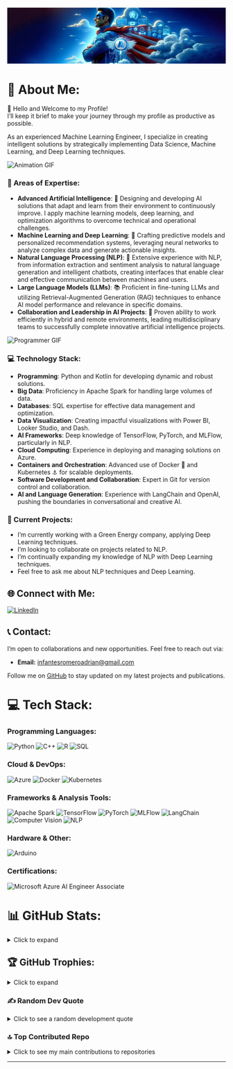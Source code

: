 ![Imagen de Adrian](https://github.com/infantesromeroadrian/infantesromeroadrian/blob/3235161b92ac0d7308601ec3ed64ba84a2fb8b52/PHOTO-2024-02-10-01-25-43.jpg)

# 💫 About Me:
👋 Hello and Welcome to my Profile!  
I’ll keep it brief to make your journey through my profile as productive as possible.

As an experienced Machine Learning Engineer, I specialize in creating intelligent solutions by strategically implementing Data Science, Machine Learning, and Deep Learning techniques.

![Animation GIF](https://media.giphy.com/media/FnsyaPjzV7ZdNLB9sx/giphy.gif)

### 🎯 Areas of Expertise:
- **Advanced Artificial Intelligence**: 🧠 Designing and developing AI solutions that adapt and learn from their environment to continuously improve. I apply machine learning models, deep learning, and optimization algorithms to overcome technical and operational challenges.
- **Machine Learning and Deep Learning**: 🤖 Crafting predictive models and personalized recommendation systems, leveraging neural networks to analyze complex data and generate actionable insights.
- **Natural Language Processing (NLP)**: 💬 Extensive experience with NLP, from information extraction and sentiment analysis to natural language generation and intelligent chatbots, creating interfaces that enable clear and effective communication between machines and users.
- **Large Language Models (LLMs)**: 📚 Proficient in fine-tuning LLMs and utilizing Retrieval-Augmented Generation (RAG) techniques to enhance AI model performance and relevance in specific domains.
- **Collaboration and Leadership in AI Projects**: 👥 Proven ability to work efficiently in hybrid and remote environments, leading multidisciplinary teams to successfully complete innovative artificial intelligence projects.

![Programmer GIF](https://media.giphy.com/media/qgQUggAC3Pfv687qPC/giphy.gif)

### 💻 Technology Stack:
- **Programming**: Python and Kotlin for developing dynamic and robust solutions.
- **Big Data**: Proficiency in Apache Spark for handling large volumes of data.
- **Databases**: SQL expertise for effective data management and optimization.
- **Data Visualization**: Creating impactful visualizations with Power BI, Looker Studio, and Dash.
- **AI Frameworks**: Deep knowledge of TensorFlow, PyTorch, and MLFlow, particularly in NLP.
- **Cloud Computing**: Experience in deploying and managing solutions on Azure.
- **Containers and Orchestration**: Advanced use of Docker 🐳 and Kubernetes ⚓ for scalable deployments.
- **Software Development and Collaboration**: Expert in Git for version control and collaboration.
- **AI and Language Generation**: Experience with LangChain and OpenAI, pushing the boundaries in conversational and creative AI.

### 🔭 Current Projects:
- I’m currently working with a Green Energy company, applying Deep Learning techniques.
- I’m looking to collaborate on projects related to NLP.
- I’m continually expanding my knowledge of NLP with Deep Learning techniques.
- Feel free to ask me about NLP techniques and Deep Learning.

## 🌐 Connect with Me:
[![LinkedIn](https://img.shields.io/badge/LinkedIn-%230077B5.svg?logo=linkedin&logoColor=white)](https://www.linkedin.com/in/adrianinfantes)

## 📞 Contact:
I’m open to collaborations and new opportunities. Feel free to reach out via:
- **Email:** infantesromeroadrian@gmail.com

Follow me on [GitHub](https://github.com/infantesromeroadrian) to stay updated on my latest projects and publications.

# 💻 Tech Stack:

### Programming Languages:
![Python](https://img.shields.io/badge/python-3670A0?style=for-the-badge&logo=python&logoColor=ffdd54) 
![C++](https://img.shields.io/badge/c++-%2300599C.svg?style=for-the-badge&logo=c%2B%2B&logoColor=white)
![R](https://img.shields.io/badge/r-%23276DC3.svg?style=for-the-badge&logo=r&logoColor=white) 
![SQL](https://img.shields.io/badge/sql-%2307405e.svg?style=for-the-badge&logo=sql&logoColor=white)

### Cloud & DevOps:
![Azure](https://img.shields.io/badge/Azure-%230072C6.svg?style=for-the-badge&logo=microsoft-azure&logoColor=white)
![Docker](https://img.shields.io/badge/docker-%230db7ed.svg?style=for-the-badge&logo=docker&logoColor=white)
![Kubernetes](https://img.shields.io/badge/kubernetes-%23326ce5.svg?style=for-the-badge&logo=kubernetes&logoColor=white)

### Frameworks & Analysis Tools:
![Apache Spark](https://img.shields.io/badge/Apache%20Spark-%23E25A1C.svg?style=for-the-badge&logo=apache-spark&logoColor=white)
![TensorFlow](https://img.shields.io/badge/TensorFlow-%23FF6F00.svg?style=for-the-badge&logo=TensorFlow&logoColor=white)
![PyTorch](https://img.shields.io/badge/PyTorch-%23EE4C2C.svg?style=for-the-badge&logo=PyTorch&logoColor=white) 
![MLFlow](https://img.shields.io/badge/MLFlow-%23E65513.svg?style=for-the-badge&logo=MLFlow&logoColor=white)
![LangChain](https://img.shields.io/badge/LangChain-%230072C6.svg?style=for-the-badge&logo=LangChain&logoColor=white)
![Computer Vision](https://img.shields.io/badge/Computer%20Vision-%23FFBF00.svg?style=for-the-badge&logo=Computer%20Vision&logoColor=black)
![NLP](https://img.shields.io/badge/NLP-%230072C6.svg?style=for-the-badge&logo=NLP&logoColor=white)

### Hardware & Other:
![Arduino](https://img.shields.io/badge/-Arduino-00979D?style=for-the-badge&logo=Arduino&logoColor=white)

### Certifications:
![Microsoft Azure AI Engineer Associate](https://img.shields.io/badge/Microsoft%20Azure%20AI%20Engineer%20Associate-%230072C6.svg?style=for-the-badge&logo=microsoft-azure&logoColor=white)

# 📊 GitHub Stats:
<details>
<summary>Click to expand</summary>
<p align="center">
  <img width="48%" src="https://github-readme-stats.vercel.app/api?username=infantesromeroadrian&theme=dracula&show_icons=true&count_private=true&hide_title=true" />
  <img width="48%" src="https://github-readme-streak-stats.herokuapp.com/?user=infantesromeroadrian&theme=dracula" />
</p>
<p align="center">
  <img src="https://github-readme-stats.vercel.app/api/top-langs/?username=infantesromeroadrian&theme=dracula&layout=compact&hide_title=true" />
</p>
</details>

## 🏆 GitHub Trophies:
<details>
<summary>Click to expand</summary>
<p align="center">
  <img src="https://github-profile-trophy.vercel.app/?username=infantesromeroadrian&theme=dracula&no-frame=true&margin-w=25&margin-h=15" />
</p>
</details>

### ✍️ Random Dev Quote
<details>
<summary>Click to see a random development quote</summary>
<p align="center">
  <img src="https://quotes-github-readme.vercel.app/api?type=horizontal&theme=tokyonight" />
</p>
</details>

### 🔝 Top Contributed Repo
<details>
<summary>Click to see my main contributions to repositories</summary>
<p align="center">
  <img src="https://github-contributor-stats.vercel.app/api?username=infantesromeroadrian&limit=5&theme=dracula&combine_all_yearly_contributions=true" />
</p>
</details>

---
